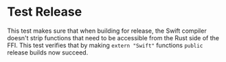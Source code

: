 # Test Release

This test makes sure that when building for release,
the Swift compiler doesn't strip functions that need to be accessible
from the Rust side of the FFI.
This test verifies that by making `extern "Swift"` functions `public`
release builds now succeed.